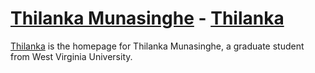 # [Thilanka Munasinghe](http://thilankam.github.io) - [Thilanka](http://thilankam.github.io)

[Thilanka](http://thilankam.github.io) is the homepage for Thilanka Munasinghe, a graduate student from West Virginia University.